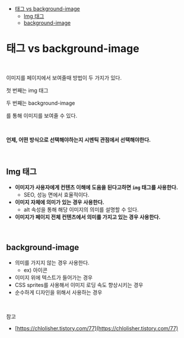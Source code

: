 - [<img>태그 vs background-image](#태그-vs-background-image)
  - [Img 태그](#img-태그)
  - [background-image](#background-image)

# <img>태그 vs background-image

<br>

이미지를 페이지에서 보여줄때 방법이 두 가지가 있다.

첫 번째는 img 태그

두 번째는 background-image

를 통해 이미지를 보여줄 수 있다.

<br>

**언제, 어떤 방식으로 선택해야하는지 시멘틱 관점에서 선택해야한다.**

<br>

## Img 태그

- **이미지가 사용자에게 컨텐츠 이해에 도움을 된다고하면 `img` 태그를 사용한다.**
  - SEO, 성능 면에서 효율적이다.
- **이미지 자체에 의미가 있는 경우 사용한다.**
  - alt 속성을 통해 해당 이미지의 의미를 설명할 수 있다.
- **이미지가 페이지 전체 컨텐츠에서 의미를 가지고 있는 경우 사용한다.**

<br>

## background-image

- 의미를 가지지 않는 경우 사용한다.
  - ex) 아이콘
- 이미지 위에 텍스트가 들어가는 경우
- CSS sprites를 사용해서 이미지 로딩 속도 향상시키는 경우
- 순수하게 디자인을 위해서 사용하는 경우

<br>

참고

- [https://chlolisher.tistory.com/77](https://chlolisher.tistory.com/77)
